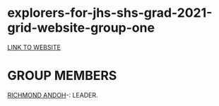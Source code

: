 # explorers-for-jhs-shs-grad-2021-grid-website-group-one
 [LINK TO WEBSITE]( https://brightfield-tech-academy.github.io/explorers-for-jhs-shs-grad-2021-grid-website-group-one/ )
# GROUP MEMBERS
[RICHMOND ANDOH](https://github.com/Richmond-Andoh)-: LEADER.
